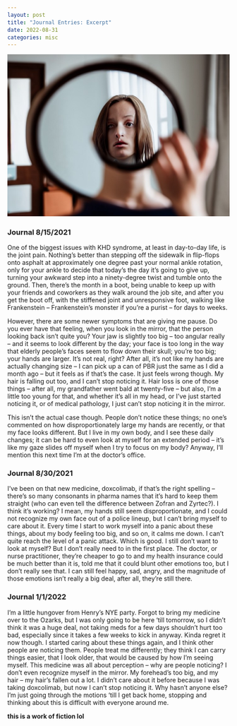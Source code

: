 ```yaml
---
layout: post
title: "Journal Entries: Excerpt"
date: 2022-08-31
categories: misc
---
```


<img src="../mirror.jpg">

### Journal 8/15/2021
One of the biggest issues with KHD syndrome, at least in day-to-day life, is the joint pain. Nothing’s better than stepping off the sidewalk in flip-flops onto asphalt at approximately one degree past your normal ankle rotation, only for your ankle to decide that today’s the day it’s going to give up, turning your awkward step into a ninety-degree twist and tumble onto the ground. Then, there’s the month in a boot, being unable to keep up with your friends and coworkers as they walk around the job site, and after you get the boot off, with the stiffened joint and unresponsive foot, walking like Frankenstein – Frankenstein’s monster if you’re a purist – for days to weeks.

However, there are some newer symptoms that are giving me pause. Do you ever have that feeling, when you look in the mirror, that the person looking back isn’t quite you? Your jaw is slightly too big – too angular really – and it seems to look different by the day; your face is too long in the way that elderly people’s faces seem to flow down their skull; you’re too big; your hands are larger. It’s not real, right? After all, it’s not like my hands are actually changing size – I can pick up a can of PBR just the same as I did a month ago – but it feels as if that’s the case. It just feels wrong though. My hair is falling out too, and I can’t stop noticing it. Hair loss is one of those things – after all, my grandfather went bald at twenty-five – but also, I’m a little too young for that, and whether it’s all in my head, or I’ve just started noticing it, or of medical pathology, I just can’t stop noticing it in the mirror.

This isn’t the actual case though. People don’t notice these things; no one’s commented on how disproportionately large my hands are recently, or that my face looks different. But I live in my own body, and I see these daily changes; it can be hard to even look at myself for an extended period – it’s like my gaze slides off myself when I try to focus on my body? Anyway, I’ll mention this next time I’m at the doctor’s office.

### Journal 8/30/2021
I’ve been on that new medicine, doxcolimab, if that’s the right spelling – there’s so many consonants in pharma names that it’s hard to keep them straight (who can even tell the difference between Zofran and Zyrtec?). I think it’s working? I mean, my hands still seem disproportionate, and I could not recognize my own face out of a police lineup, but I can’t bring myself to care about it. Every time I start to work myself into a panic about these things, about my body feeling too big, and so on, it calms me down. I can’t quite reach the level of a panic attack. Which is good. I still don’t want to look at myself? But I don’t really need to in the first place. The doctor, or nurse practitioner, they’re cheaper to go to and my health insurance could be much better than it is, told me that it could blunt other emotions too, but I don’t really see that. I can still feel happy, sad, angry, and the magnitude of those emotions isn’t really a big deal, after all, they’re still there.

### Journal 1/1/2022
I’m a little hungover from Henry’s NYE party. Forgot to bring my medicine over to the Ozarks, but I was only going to be here ‘till tomorrow, so I didn’t think it was a huge deal, not taking meds for a few days shouldn’t hurt too bad, especially since it takes a few weeks to kick in anyway. Kinda regret it now though. I started caring about these things again, and I think other people are noticing them. People treat me differently; they think I can carry things easier, that I look older, that would be caused by how I’m seeing myself. This medicine was all about perception – why are people noticing? I don’t even recognize myself in the mirror. My forehead’s too big, and my hair – my hair’s fallen out a lot. I didn’t care about it before because I was taking doxcolimab, but now I can’t stop noticing it. Why hasn’t anyone else? I’m just going through the motions ‘till I get back home, stopping and thinking about this is difficult with everyone around me.

**this is a work of fiction lol**
